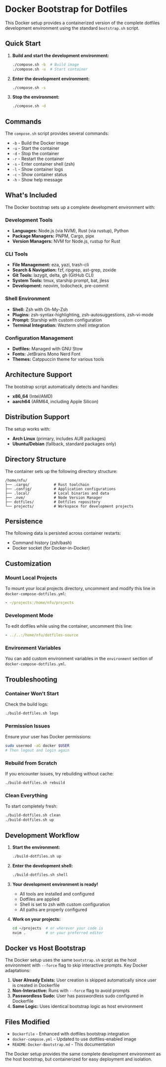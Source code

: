 # Docker Bootstrap for Dotfiles

This Docker setup provides a containerized version of the complete dotfiles development environment using the standard `bootstrap.sh` script.

## Quick Start

1. **Build and start the development environment:**
   ```bash
   ./compose.sh -b  # Build image
   ./compose.sh -u  # Start container
   ```

2. **Enter the development environment:**
   ```bash
   ./compose.sh -s
   ```

3. **Stop the environment:**
   ```bash
   ./compose.sh -d
   ```

## Commands

The `compose.sh` script provides several commands:

- `-b` - Build the Docker image
- `-u` - Start the container
- `-d` - Stop the container
- `-r` - Restart the container
- `-s` - Enter container shell (zsh)
- `-l` - Show container logs
- `-c` - Show container status
- `-h` - Show help message

## What's Included

The Docker bootstrap sets up a complete development environment with:

### Development Tools
- **Languages:** Node.js (via NVM), Rust (via rustup), Python
- **Package Managers:** PNPM, Cargo, pipx
- **Version Managers:** NVM for Node.js, rustup for Rust

### CLI Tools
- **File Management:** eza, yazi, trash-cli
- **Search & Navigation:** fzf, ripgrep, ast-grep, zoxide
- **Git Tools:** lazygit, delta, gh (GitHub CLI)
- **System Tools:** tmux, starship prompt, bat, jless
- **Development:** neovim, todocheck, pre-commit

### Shell Environment
- **Shell:** Zsh with Oh-My-Zsh
- **Plugins:** zsh-syntax-highlighting, zsh-autosuggestions, zsh-vi-mode
- **Prompt:** Starship with custom configuration
- **Terminal Integration:** Wezterm shell integration

### Configuration Management
- **Dotfiles:** Managed with GNU Stow
- **Fonts:** JetBrains Mono Nerd Font
- **Themes:** Catppuccin theme for various tools

## Architecture Support

The bootstrap script automatically detects and handles:
- **x86_64** (Intel/AMD)
- **aarch64** (ARM64, including Apple Silicon)

## Distribution Support

The setup works with:
- **Arch Linux** (primary, includes AUR packages)
- **Ubuntu/Debian** (fallback, standard packages only)

## Directory Structure

The container sets up the following directory structure:

```
/home/nfu/
├── .cargo/           # Rust toolchain
├── .config/          # Application configurations
├── .local/           # Local binaries and data
├── .nvm/             # Node Version Manager
├── dotfiles/         # Dotfiles repository
└── projects/         # Workspace for development projects
```

## Persistence

The following data is persisted across container restarts:
- Command history (zsh/bash)
- Docker socket (for Docker-in-Docker)

## Customization

### Mount Local Projects
To mount your local projects directory, uncomment and modify this line in `docker-compose-dotfiles.yml`:
```yaml
- ~/projects:/home/nfu/projects
```

### Development Mode
To edit dotfiles while using the container, uncomment this line:
```yaml
- ../..:/home/nfu/dotfiles-source
```

### Environment Variables
You can add custom environment variables in the `environment` section of `docker-compose-dotfiles.yml`.

## Troubleshooting

### Container Won't Start
Check the build logs:
```bash
./build-dotfiles.sh logs
```

### Permission Issues
Ensure your user has Docker permissions:
```bash
sudo usermod -aG docker $USER
# Then logout and login again
```

### Rebuild from Scratch
If you encounter issues, try rebuilding without cache:
```bash
./build-dotfiles.sh rebuild
```

### Clean Everything
To start completely fresh:
```bash
./build-dotfiles.sh clean
./build-dotfiles.sh up
```

## Development Workflow

1. **Start the environment:**
   ```bash
   ./build-dotfiles.sh up
   ```

2. **Enter the development shell:**
   ```bash
   ./build-dotfiles.sh shell
   ```

3. **Your development environment is ready!**
   - All tools are installed and configured
   - Dotfiles are applied
   - Shell is set to zsh with custom configuration
   - All paths are properly configured

4. **Work on your projects:**
   ```bash
   cd ~/projects  # or wherever your code is
   nvim .         # or your preferred editor
   ```

## Docker vs Host Bootstrap

The Docker setup uses the same `bootstrap.sh` script as the host environment with `--force` flag to skip interactive prompts. Key Docker adaptations:

1. **User Already Exists:** User creation is skipped automatically since user is created in Dockerfile
2. **Non-Interactive:** Runs with `--force` flag to avoid prompts
3. **Passwordless Sudo:** User has passwordless sudo configured in Dockerfile
4. **Same Logic:** Uses identical bootstrap logic as host environment

## Files Modified

- `Dockerfile` - Enhanced with dotfiles bootstrap integration
- `docker-compose.yml` - Updated to use dotfiles-enabled image
- `README-Docker-Bootstrap.md` - This documentation

The Docker setup provides the same complete development environment as the host bootstrap, but containerized for easy deployment and isolation.